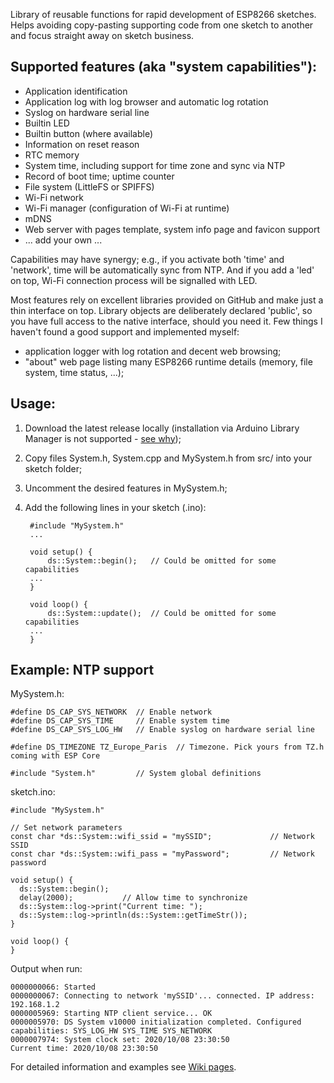 Library of reusable functions for rapid development of ESP8266 sketches. Helps avoiding copy-pasting supporting code from one sketch to another and focus straight away on sketch business.

Supported features (aka "system capabilities"):
-----------------------------------------------
* Application identification
* Application log with log browser and automatic log rotation
* Syslog on hardware serial line
* Builtin LED
* Builtin button (where available)
* Information on reset reason
* RTC memory
* System time, including support for time zone and sync via NTP
* Record of boot time; uptime counter
* File system (LittleFS or SPIFFS)
* Wi-Fi network
* Wi-Fi manager (configuration of Wi-Fi at runtime)
* mDNS
* Web server with pages template, system info page and favicon support
* ... add your own ...

Capabilities may have synergy; e.g., if you activate both 'time' and 'network', time will be automatically sync from NTP. And if you add a 'led' on top, Wi-Fi connection process will be signalled with LED.

Most features rely on excellent libraries provided on GitHub and make just a thin interface on top. Library objects are deliberately declared 'public', so you have full access to the native interface, should you need it. Few things I haven't found a good support and implemented myself:
* application logger with log rotation and decent web browsing;
* "about" web page listing many ESP8266 runtime details (memory, file system, time status, ...);

Usage:
------
1. Download the latest release locally (installation via Arduino Library Manager is not supported - [see why](https://github.com/denis-stepanov/esp-ds-system/wiki/Design));
2. Copy files System.h, System.cpp and MySystem.h from src/ into your sketch folder;
3. Uncomment the desired features in MySystem.h;
4. Add the following lines in your sketch (.ino):

		#include "MySystem.h"
		...

		void setup() {
	  		ds::System::begin();   // Could be omitted for some capabilities
	  	...
		}

		void loop() {
	  		ds::System::update();  // Could be omitted for some capabilities
	  	...
		}

Example: NTP support
--------------------

MySystem.h:

	#define DS_CAP_SYS_NETWORK  // Enable network
	#define DS_CAP_SYS_TIME     // Enable system time
	#define DS_CAP_SYS_LOG_HW   // Enable syslog on hardware serial line

	#define DS_TIMEZONE TZ_Europe_Paris  // Timezone. Pick yours from TZ.h coming with ESP Core

	#include "System.h"         // System global definitions

sketch.ino:

	#include "MySystem.h"

	// Set network parameters
	const char *ds::System::wifi_ssid = "mySSID";             // Network SSID
	const char *ds::System::wifi_pass = "myPassword";         // Network password

	void setup() {
	  ds::System::begin();
	  delay(2000);           // Allow time to synchronize
	  ds::System::log->print("Current time: ");
	  ds::System::log->println(ds::System::getTimeStr());  
	}

	void loop() {
	}

Output when run:

	0000000066: Started
	0000000067: Connecting to network 'mySSID'... connected. IP address: 192.168.1.2
	0000005969: Starting NTP client service... OK
	0000005970: DS System v10000 initialization completed. Configured capabilities: SYS_LOG_HW SYS_TIME SYS_NETWORK
	0000007974: System clock set: 2020/10/08 23:30:50
	Current time: 2020/10/08 23:30:50

For detailed information and examples see [Wiki pages](https://github.com/denis-stepanov/esp-ds-system/wiki/).
